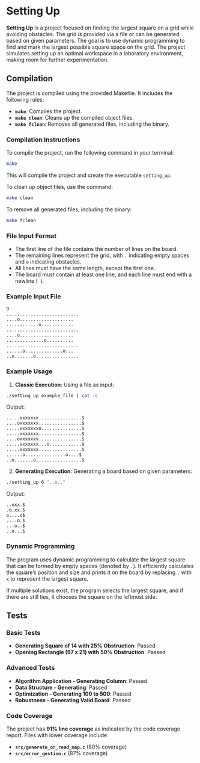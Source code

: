 
# Setting Up

**Setting Up** is a project focused on finding the largest square on a grid while avoiding obstacles. The grid is provided via a file or can be generated based on given parameters. The goal is to use dynamic programming to find and mark the largest possible square space on the grid. The project simulates setting up an optimal workspace in a laboratory environment, making room for further experimentation.

## Compilation

The project is compiled using the provided Makefile. It includes the following rules:

- **`make`**: Compiles the project.
- **`make clean`**: Cleans up the compiled object files.
- **`make fclean`**: Removes all generated files, including the binary.

### Compilation Instructions

To compile the project, run the following command in your terminal:

```bash
make
```

This will compile the project and create the executable `setting_up`.

To clean up object files, use the command:

```bash
make clean
```

To remove all generated files, including the binary:

```bash
make fclean
```

### File Input Format

- The first line of the file contains the number of lines on the board.
- The remaining lines represent the grid, with `.` indicating empty spaces and `o` indicating obstacles.
- All lines must have the same length, except the first one.
- The board must contain at least one line, and each line must end with a newline (`
`).

### Example Input File

```text
9
...........................
....o....................
............o............
...........................
....o....................
..............o..........
...........................
......o..............o...
..o.......o................
```

### Example Usage

1. **Classic Execution**: Using a file as input:

```bash
./setting_up example_file | cat -e
```

Output:

```text
.....xxxxxxx................$
....oxxxxxxx................$
.....xxxxxxxo...............$
.....xxxxxxx................$
....oxxxxxxx................$
.....xxxxxxx...o............$
.....xxxxxxx................$
......o...............o....$
..o.......o.................$
```

2. **Generating Execution**: Generating a board based on given parameters:

```bash
./setting_up 6 "..o.."
```

Output:

```text
..oxx.$
.o.xx.$
o....o$
....o.$
...o..$
..o...$
```

### Dynamic Programming

The program uses dynamic programming to calculate the largest square that can be formed by empty spaces (denoted by `.`). It efficiently calculates the square’s position and size and prints it on the board by replacing `.` with `x` to represent the largest square.

If multiple solutions exist, the program selects the largest square, and if there are still ties, it chooses the square on the leftmost side.

## Tests

### Basic Tests

- **Generating Square of 14 with 25% Obstruction**: Passed
- **Opening Rectangle (97 x 21) with 50% Obstruction**: Passed

### Advanced Tests

- **Algorithm Application - Generating Column**: Passed
- **Data Structure - Generating**: Passed
- **Optimization - Generating 100 to 500**: Passed
- **Robustness - Generating Valid Board**: Passed

### Code Coverage

The project has **91% line coverage** as indicated by the code coverage report. Files with lower coverage include:

- **`src/generate_or_read_map.c`** (80% coverage)
- **`src/error_gestion.c`** (87% coverage)